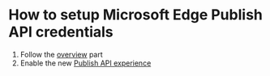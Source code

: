 # How to setup Microsoft Edge Publish API credentials

1. Follow the [overview](https://learn.microsoft.com/en-us/microsoft-edge/extensions-chromium/publish/api/using-addons-api?tabs=v1-1#overview-of-using-the-update-rest-api) part
2. Enable the new [Publish API experience](https://learn.microsoft.com/en-us/microsoft-edge/extensions-chromium/publish/api/using-addons-api?tabs=v1-1#enable-the-update-rest-api-at-partner-center)
